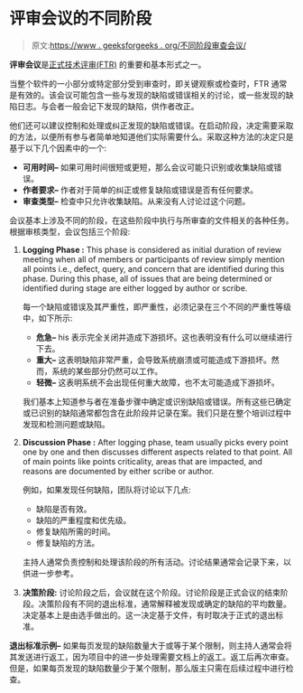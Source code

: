 # 评审会议的不同阶段

> 原文:[https://www . geeksforgeeks . org/不同阶段审查会议/](https://www.geeksforgeeks.org/different-phases-of-review-meeting/)

**评审会议**是[正式技术评审(FTR)](https://www.geeksforgeeks.org/formal-technical-review-ftr-in-software-engineering/) 的重要和基本形式之一。

当整个软件的一小部分或特定部分受到审查时，即关键观察或检查时，FTR 通常是有效的。该会议可能包含一些与发现的缺陷或错误相关的讨论，或一些发现的缺陷日志。与会者一般会记下发现的缺陷，供作者改正。

他们还可以建议控制和处理或纠正发现的缺陷或错误。在启动阶段，决定需要采取的方法，以便所有参与者简单地知道他们实际需要什么。采取这种方法的决定只是基于以下几个因素中的一个:

*   **可用时间–**
    如果可用时间很短或更短，那么会议可能只识别或收集缺陷或错误。
*   **作者要求–**
    作者对于简单的纠正或修复缺陷或错误是否有任何要求。
*   **审查类型–**
    检查中只允许收集缺陷。从来没有人讨论过这个问题。

会议基本上涉及不同的阶段，在这些阶段中执行与所审查的文件相关的各种任务。根据审核类型，会议包括三个阶段:

1.  **Logging Phase :**
    This phase is considered as initial duration of review meeting when all of members or participants of review simply mention all points i.e., defect, query, and concern that are identified during this phase. During this phase, all of issues that are being determined or identified during stage are either logged by author or scribe.

    每一个缺陷或错误及其严重性，即严重性，必须记录在三个不同的严重性等级中，如下所示:

    *   **危急–**
        his 表示完全关闭并造成下游损坏。这也表明没有什么可以继续进行下去。
    *   **重大–**
        这表明缺陷非常严重，会导致系统崩溃或可能造成下游损坏。然而，系统的某些部分仍然可以工作。
    *   **轻微–**
        这表明系统不会出现任何重大故障，也不太可能造成下游损坏。

    我们基本上知道参与者在准备步骤中确定或识别缺陷或错误。所有这些已确定或已识别的缺陷通常都包含在此阶段并记录在案。我们只是在整个培训过程中发现和检测问题或缺陷。

2.  **Discussion Phase :**
    After logging phase, team usually picks every point one by one and then discusses different aspects related to that point. All of main points like points criticality, areas that are impacted, and reasons are documented by either scribe or author.

    例如，如果发现任何缺陷，团队将讨论以下几点:

    *   缺陷是否有效。
    *   缺陷的严重程度和优先级。
    *   修复缺陷所需的时间。
    *   修复缺陷的方法。

    主持人通常负责控制和处理该阶段的所有活动。讨论结果通常会记录下来，以供进一步参考。

3.  **决策阶段:**
    讨论阶段之后，会议就在这个阶段。讨论阶段是正式会议的结束阶段。决策阶段有不同的退出标准，通常解释被发现或确定的缺陷的平均数量。决定基本上是由选手做出的。这一决定基于文件，有时取决于正式的退出标准。

**退出标准示例–**
如果每页发现的缺陷数量大于或等于某个限制，则主持人通常会将其发送进行返工，因为项目中的进一步处理需要文档上的返工。返工后再次审查。但是，如果每页发现的缺陷数量少于某个限制，那么版主只需在后续过程中进行检查。